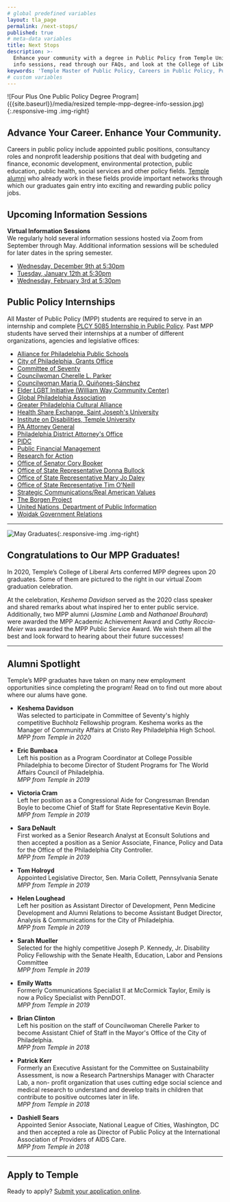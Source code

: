 ```yaml
---
# global predefined variables
layout: tla_page
permalink: /next-stops/
published: true
# meta-data variables
title: Next Stops
description: >-
  Enhance your community with a degree in Public Policy from Temple University! Learn about our upcoming 
  info sessions, read through our FAQs, and look at the College of Liberal Arts’ other resources. 
keywords: 'Temple Master of Public Policy, Careers in Public Policy, Public Policy Jobs'
# custom variables
---
```

![Four Plus One Public Policy Degree Program]({{site.baseurl}}/media/resized temple-mpp-degree-info-session.jpg){:.responsive-img .img-right}
## Advance Your Career. Enhance Your Community.
Careers in public policy include appointed public positions, consultancy roles and nonprofit leadership positions that deal with budgeting and finance, economic development, environmental protection, public education, public health, social services and other policy fields. [Temple alumni](http://www.alumni.temple.edu/s/705/alumni/16/interior.aspx?sid=705&gid=1&pgid=3703) who already work in these fields provide important networks through which our graduates gain entry into exciting and rewarding public policy jobs.

## Upcoming Information Sessions
**Virtual Information Sessions**<br>
We regularly hold several information sessions hosted via Zoom from September through May. Additional information sessions will be scheduled for later dates in the spring semester.

- [Wednesday, December 9th at 5:30pm](https://events.temple.edu/master-of-public-policy-info-session-3)
- [Tuesday, January 12th at 5:30pm](https://events.temple.edu/master-of-public-policy-info-session-4)
- [Wednesday, February 3rd at 5:30pm](https://events.temple.edu/master-of-public-policy-info-session-5)

## Public Policy Internships
All Master of Public Policy (MPP) students are required to serve in an internship and complete [PLCY 5085 Internship in Public Policy](https://bulletin.temple.edu/search/?P=PLCY%205085). Past MPP students have served their internships at a number of different organizations, agencies and legislative offices:

- [Alliance for Philadelphia Public Schools](https://appsphilly.net/)
- [City of Philadelphia, Grants Office](https://www.phila.gov/finance/units-grants.html)
- [Committee of Seventy](https://seventy.org/)
- [Councilwoman Cherelle L. Parker](http://phlcouncil.com/cherelleparker/)
- [Councilwoman Maria D. Quiñones-Sánchez](http://phlcouncil.com/mariaqsanchez/)
- [Elder LGBT Initiative (William Way Community Center)](https://lgbtelderinitiative.org/)
- [Global Philadelphia Association](https://globalphiladelphia.org/)
- [Greater Philadelphia Cultural Alliance](https://www.philaculture.org/)
- [Health Share Exchange, Saint Joseph's University](https://www.healthshareexchange.org/)
- [Institute on Disabilities, Temple University](https://www.temple.edu/instituteondisabilities/)
- [PA Attorney General](https://www.attorneygeneral.gov/)
- [Philadelphia District Attorney's Office](https://www.phila.gov/districtattorney/pages/default.aspx)
- [PIDC](https://www.pidcphila.com/)
- [Public Financial Management](https://www.pfm.com/)
- [Research for Action](https://www.researchforaction.org/)
- [Office of Senator Cory Booker](https://www.booker.senate.gov/)
- [Office of State Representative Donna Bullock](https://www.pahouse.com/Bullock/)
- [Office of State Representative Mary Jo Daley](https://www.pahouse.com/MDaley/)
- [Office of State Representative Tim O'Neill](http://www.reponeal.com/)
- [Strategic Communications/Real American Values](http://www.realamericanvalues.org/about-1.html)
- [The Borgen Project](https://borgenproject.org/)
- [United Nations, Department of Public Information](https://www.un.org/youthenvoy/2013/09/dpi-department-of-public-information/)
- [Wojdak Government Relations](https://wojdak.com/)

___

![May Graduates]({{site.baseurl}}/media/mpp2020congrats.jpg){:.responsive-img .img-right}
## Congratulations to Our MPP Graduates!
In 2020, Temple’s College of Liberal Arts conferred MPP degrees upon 20 graduates. Some of them are pictured to the right in our virtual Zoom graduation celebration.

At the celebration, _Keshema Davidson_ served as the 2020 class speaker and shared remarks about what inspired her to enter public service. Additionally, two MPP alumni (_Jasmine Lamb_ and _Nathanael Brouhard_) were awarded the MPP Academic Achievement Award and _Cathy Roccia-Meier_ was awarded the MPP Public Service Award. We wish them all the best and look forward to hearing about their future successes!

___

## Alumni Spotlight
Temple’s MPP graduates have taken on many new employment opportunities since completing the program! Read on to find out more about where our alums have gone.

- **Keshema Davidson**<br/>
Was selected to participate in Committee of Seventy's highly competitive Buchholz Fellowship program. Keshema works as the Manager of Community Affairs at Cristo Rey Philadelphia High School.<br/>
_MPP from Temple in 2020_<br/>

- **Eric Bumbaca**<br/>
Left his position as a Program Coordinator at College Possible Philadelphia to become Director of Student Programs for The World Affairs Council of Philadelphia.<br/>
_MPP from Temple in 2019_<br/>

- **Victoria Cram**<br/>
Left her position as a Congressional Aide for Congressman Brendan Boyle to become Chief of Staff for State Representative Kevin Boyle.<br/>
_MPP from Temple in 2019_<br/>

- **Sara DeNault**<br/>
First worked as a Senior Research Analyst at Econsult Solutions and then accepted a position as a Senior Associate, Finance, Policy and Data for the Office of the Philadelphia City Controller.<br>
_MPP from Temple in 2019_<br/>

- **Tom Holroyd**<br/>
Appointed Legislative Director, Sen. Maria Collett, Pennsylvania Senate<br/>
_MPP from Temple in 2019_<br/> 

- **Helen Loughead**<br/>
Left her position as Assistant Director of Development, Penn Medicine Development and Alumni Relations to become Assistant Budget Director, Analysis & Communications for the City of Philadelphia.<br/>
_MPP from Temple in 2019_<br/>

- **Sarah Mueller**<br/>
Selected for the highly competitive Joseph P. Kennedy, Jr. Disability Policy Fellowship with the Senate Health, Education, Labor and Pensions Committee<br/>
_MPP from Temple in 2019_

- **Emily Watts**<br/>
Formerly Communications Specialist II at McCormick Taylor, Emily is now a Policy Specialist with PennDOT.<br/>
_MPP from Temple in 2019_<br/>

- **Brian Clinton**<br/>
Left his position on the staff of Councilwoman Cherelle Parker to become Assistant Chief of Staff in the Mayor's Office of the City of Philadelphia.<br/>
_MPP from Temple in 2018_<br/>

- **Patrick Kerr**<br/>
Formerly an Executive Assistant for the Committee on Sustainability Assessment, is now a Research Partnerships Manager with Character Lab, a non- profit organization that uses cutting edge social science and medical research to understand and develop traits in children that contribute to positive outcomes later in life.<br/>
_MPP from Temple in 2018_<br/>

- **Dashiell Sears**<br/>
Appointed Senior Associate, National League of Cities, Washington, DC and then accepted a role as Director of Public Policy at the International Association of Providers of AIDS Care.<br/>
 _MPP from Temple in 2018_<br/>
	
___

## Apply to Temple
Ready to apply? [Submit your application online](https://prd-wlssb.temple.edu/prod8/bwskalog.P_DispLoginNon).
